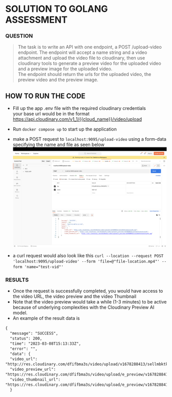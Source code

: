 # **SOLUTION TO GOLANG ASSESSMENT**

### QUESTION 
> The task is to write an API with one endpoint, a POST /upload-video endpoint. The endpoint will accept a name string and a video attachment and upload the video file to cloudinary, then use cloudinary tools to generate a preview video for the uploaded video and a preview image for the uploaded video. <br/>
> The endpoint should return the urls for the uploaded video, the preview video and the preview image.


## **HOW TO RUN THE CODE** 

- Fill up the app .env file with  the required cloudinary credentials <br>your base url would be in the format https://api.cloudinary.com/v1_1/{{cloud_name}}/video/upload

- Run ``` docker compose up ``` to start up the application
- make a POST request to ```localhost:9095/upload-video``` using a form-data specifying the name and file as seen below <br/>
  ![alt text](mk-1.png) <br/> 

- a curl request would also look like this ```curl --location --request POST 'localhost:9095/upload-video'
  --form 'file=@"file-location.mp4"'
  --form 'name="test-vid"'```


### RESULTS

- Once the request is successfully completed, you would have access to the video URL, the video preview and the video Thumbnail
- Note that the video preview would take a while (1-3 minutes) to be active because of underlying complexities with the Cloudinary Preview AI model.
- An example of the result data is <br/> 

```
{
  "message": "SUCCESS",
  "status": 200,
  "time": "2023-03-08T15:13:33Z",
  "error": "",
  "data": {
  "video_url": "http://res.cloudinary.com/dfifbma3s/video/upload/v1678288413/sellmbktkvbrduvhjn9w.mp4",
  "video_preview_url": "https://res.cloudinary.com/dfifbma3s/video/upload/e_preview/v1678288413/sellmbktkvbrduvhjn9w",
  "video_thumbnail_url": "https://res.cloudinary.com/dfifbma3s/video/upload/e_preview/v1678288413/sellmbktkvbrduvhjn9w.jpg"
  }
  ```